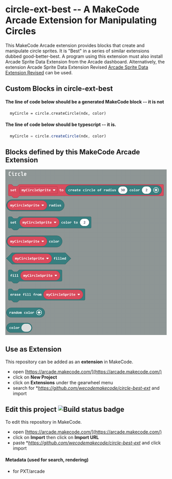 # circle-ext-best -- A MakeCode Arcade Extension for Manipulating Circles

This MakeCode Arcade extension provides blocks that create and manipulate circle sprites. It is "Best" in a series of similar extensions dubbed good-better-best. A program using this extension must also install Arcade Sprite Data Extension from the Arcade dashboard. Alternatively, the extension Arcade Sprite Data Extension Revised [Arcade Sprite Data Extension Revised](arcade-sprite-data-revised.md) can be used. 

## Custom Blocks in circle-ext-best

#### The line of code below should be a generated MakeCode block -- it is not
```blocks
  myCircle = circle.createCircle(ndx, color)
```
#### The line of code below should be typescript -- it is.
```typescript
  myCircle = circle.createCircle(ndx, color)
```
## Blocks defined by this MakeCode Arcade Extension
![](circle-ext-best-blocks.png)







## Use as Extension

This repository can be added as an **extension** in MakeCode.

* open [https://arcade.makecode.com/](https://arcade.makecode.com/)
* click on **New Project**
* click on **Extensions** under the gearwheel menu
* search for **https://github.com/wecodemakecode/circle-best-ext* and import

## Edit this project ![Build status badge](https://github.com/wecodemakecode/circle-ext-with-data-ext/workflows/MakeCode/badge.svg)

To edit this repository in MakeCode.

* open [https://arcade.makecode.com/](https://arcade.makecode.com/)
* click on **Import** then click on **Import URL**
* paste **https://github.com/wecodemakecode/circle-best-ext* and click import

#### Metadata (used for search, rendering)

* for PXT/arcade
<script src="https://makecode.com/gh-pages-embed.js"></script><script>makeCodeRender("{{ site.makecode.home_url }}", "{{ site.github.owner_name }}/{{ site.github.repository_name }}");</script>
